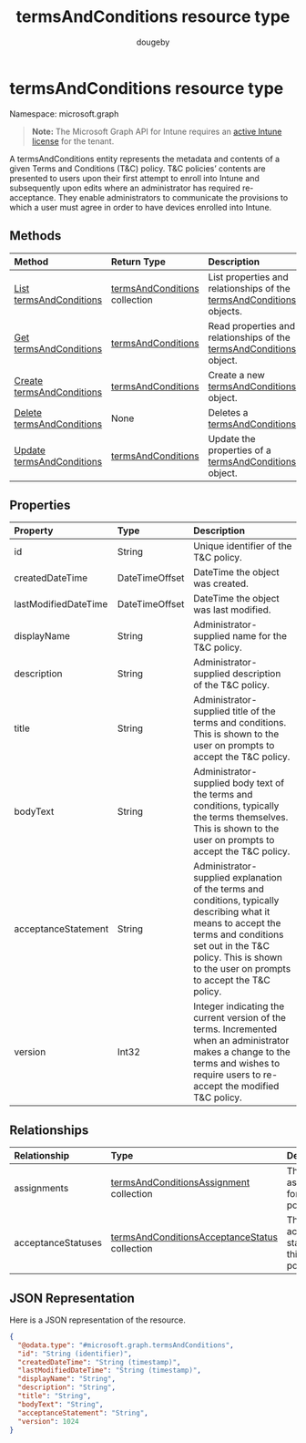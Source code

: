 ﻿---
title: "termsAndConditions resource type"
description: "A termsAndConditions entity represents the metadata and contents of a given Terms and Conditions (T&C) policy. T&C policies’ contents are presented to users upon their first attempt to enroll into Intune and subsequently upon edits where an administrator has required re-acceptance. They enable administrators to communicate the provisions to which a user must agree in order to have devices enrolled into Intune."
author: "dougeby"
localization_priority: Normal
ms.prod: "intune"
doc_type: resourcePageType
---

# termsAndConditions resource type

Namespace: microsoft.graph

> **Note:** The Microsoft Graph API for Intune requires an [active Intune license](https://go.microsoft.com/fwlink/?linkid=839381) for the tenant.

A termsAndConditions entity represents the metadata and contents of a given Terms and Conditions (T&C) policy. T&C policies’ contents are presented to users upon their first attempt to enroll into Intune and subsequently upon edits where an administrator has required re-acceptance. They enable administrators to communicate the provisions to which a user must agree in order to have devices enrolled into Intune.

## Methods

| Method                                                                               | Return Type                                                                             | Description                                                                                                                    |
| :----------------------------------------------------------------------------------- | :-------------------------------------------------------------------------------------- | :----------------------------------------------------------------------------------------------------------------------------- |
| [List termsAndConditions](../api/intune-companyterms-termsandconditions-list.md)     | [termsAndConditions](../resources/intune-companyterms-termsandconditions.md) collection | List properties and relationships of the [termsAndConditions](../resources/intune-companyterms-termsandconditions.md) objects. |
| [Get termsAndConditions](../api/intune-companyterms-termsandconditions-get.md)       | [termsAndConditions](../resources/intune-companyterms-termsandconditions.md)            | Read properties and relationships of the [termsAndConditions](../resources/intune-companyterms-termsandconditions.md) object.  |
| [Create termsAndConditions](../api/intune-companyterms-termsandconditions-create.md) | [termsAndConditions](../resources/intune-companyterms-termsandconditions.md)            | Create a new [termsAndConditions](../resources/intune-companyterms-termsandconditions.md) object.                              |
| [Delete termsAndConditions](../api/intune-companyterms-termsandconditions-delete.md) | None                                                                                    | Deletes a [termsAndConditions](../resources/intune-companyterms-termsandconditions.md).                                        |
| [Update termsAndConditions](../api/intune-companyterms-termsandconditions-update.md) | [termsAndConditions](../resources/intune-companyterms-termsandconditions.md)            | Update the properties of a [termsAndConditions](../resources/intune-companyterms-termsandconditions.md) object.                |

## Properties

| Property             | Type           | Description                                                                                                                                                                                                                     |
| :------------------- | :------------- | :------------------------------------------------------------------------------------------------------------------------------------------------------------------------------------------------------------------------------ |
| id                   | String         | Unique identifier of the T&C policy.                                                                                                                                                                                            |
| createdDateTime      | DateTimeOffset | DateTime the object was created.                                                                                                                                                                                                |
| lastModifiedDateTime | DateTimeOffset | DateTime the object was last modified.                                                                                                                                                                                          |
| displayName          | String         | Administrator-supplied name for the T&C policy.                                                                                                                                                                                 |
| description          | String         | Administrator-supplied description of the T&C policy.                                                                                                                                                                           |
| title                | String         | Administrator-supplied title of the terms and conditions. This is shown to the user on prompts to accept the T&C policy.                                                                                                        |
| bodyText             | String         | Administrator-supplied body text of the terms and conditions, typically the terms themselves. This is shown to the user on prompts to accept the T&C policy.                                                                    |
| acceptanceStatement  | String         | Administrator-supplied explanation of the terms and conditions, typically describing what it means to accept the terms and conditions set out in the T&C policy. This is shown to the user on prompts to accept the T&C policy. |
| version              | Int32          | Integer indicating the current version of the terms. Incremented when an administrator makes a change to the terms and wishes to require users to re-accept the modified T&C policy.                                            |

## Relationships

| Relationship       | Type                                                                                                                    | Description                                          |
| :----------------- | :---------------------------------------------------------------------------------------------------------------------- | :--------------------------------------------------- |
| assignments        | [termsAndConditionsAssignment](../resources/intune-companyterms-termsandconditionsassignment.md) collection             | The list of assignments for this T&C policy.         |
| acceptanceStatuses | [termsAndConditionsAcceptanceStatus](../resources/intune-companyterms-termsandconditionsacceptancestatus.md) collection | The list of acceptance statuses for this T&C policy. |

## JSON Representation

Here is a JSON representation of the resource.

<!-- {
  "blockType": "resource",
  "keyProperty": "id",
  "@odata.type": "microsoft.graph.termsAndConditions"
}
-->

```json
{
  "@odata.type": "#microsoft.graph.termsAndConditions",
  "id": "String (identifier)",
  "createdDateTime": "String (timestamp)",
  "lastModifiedDateTime": "String (timestamp)",
  "displayName": "String",
  "description": "String",
  "title": "String",
  "bodyText": "String",
  "acceptanceStatement": "String",
  "version": 1024
}
```
